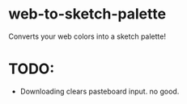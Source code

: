 # web-to-sketch-palette
Converts your web colors into a sketch palette!

# TODO:
* Downloading clears pasteboard input. no good.